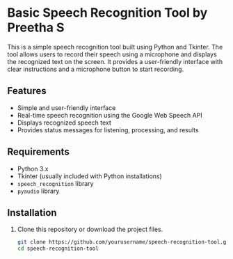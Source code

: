 # Basic Speech Recognition Tool by Preetha S

This is a simple speech recognition tool built using Python and Tkinter. The tool allows users to record their speech using a microphone and displays the recognized text on the screen. It provides a user-friendly interface with clear instructions and a microphone button to start recording.

## Features

- Simple and user-friendly interface
- Real-time speech recognition using the Google Web Speech API
- Displays recognized speech text
- Provides status messages for listening, processing, and results

## Requirements

- Python 3.x
- Tkinter (usually included with Python installations)
- `speech_recognition` library
- `pyaudio` library

## Installation

1. Clone this repository or download the project files.

   ```bash
   git clone https://github.com/yourusername/speech-recognition-tool.git
   cd speech-recognition-tool
